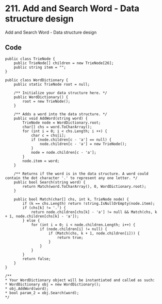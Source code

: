 # 211. Add and Search Word - Data structure design
Add and Search Word - Data structure design

## Code
    public class TrieNode {
        public TrieNode[] children = new TrieNode[26];
        public string item = "";
    }

    public class WordDictionary {
        public static TrieNode root = null;
        
        /** Initialize your data structure here. */
        public WordDictionary() {
            root = new TrieNode();
        }
        
        /** Adds a word into the data structure. */
        public void AddWord(string word) {
            TrieNode node = WordDictionary.root;
            char[] chs = word.ToCharArray();
            for (int i = 0; i < chs.Length; i ++) {
                char c = chs[i];
                if (node.children[c - 'a'] == null) {
                    node.children[c - 'a'] = new TrieNode();
                }
                node = node.children[c - 'a'];
            }
            node.item = word;
        }
        
        /** Returns if the word is in the data structure. A word could contain the dot character '.' to represent any one letter. */
        public bool Search(string word) {
            return Match(word.ToCharArray(), 0, WordDictionary.root);
        }
        
        public bool Match(char[] chs, int k, TrieNode node) {
            if (k == chs.Length) return !string.IsNullOrEmpty(node.item);   
            if (chs[k] != '.') {
                return node.children[chs[k] - 'a'] != null && Match(chs, k + 1, node.children[chs[k] - 'a']);
            } else {
                for (int i = 0; i < node.children.Length; i++) {
                    if (node.children[i] != null) {
                        if (Match(chs, k + 1, node.children[i])) {
                            return true;
                        }
                    }
                }
            }
            return false;
        }
    }

    /**
    * Your WordDictionary object will be instantiated and called as such:
    * WordDictionary obj = new WordDictionary();
    * obj.AddWord(word);
    * bool param_2 = obj.Search(word);
    */